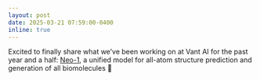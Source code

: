```yaml
---
layout: post
date: 2025-03-21 07:59:00-0400
inline: true
---
```


Excited to finally share what we’ve been working on at Vant AI for the past year and a half: [Neo-1](https://www.vant.ai/neo-1), a unified model for all-atom structure prediction and generation of all biomolecules 🔬